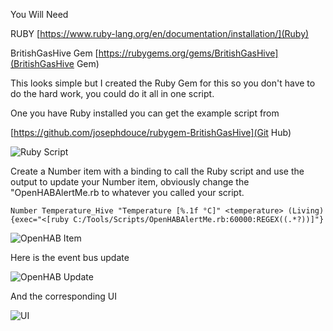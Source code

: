You Will Need

RUBY [https://www.ruby-lang.org/en/documentation/installation/](Ruby)

BritishGasHive Gem [https://rubygems.org/gems/BritishGasHive](BritishGasHive Gem)

This looks simple but I created the Ruby Gem for this so you don't have to do the hard work, you could do it all in one script.

One you have Ruby installed you can get the example script from

[https://github.com/josephdouce/rubygem-BritishGasHive](Git Hub)

![Ruby Script](http://puu.sh/gsOe7/74648a719e.png)

Create a Number item with a binding to call the Ruby script and use the output to update your Number item, obviously change the "OpenHABAlertMe.rb to whatever you called your script.

`Number Temperature_Hive "Temperature [%.1f °C]" <temperature> (Living) {exec="<[ruby C:/Tools/Scripts/OpenHABAlertMe.rb:60000:REGEX((.*?))]"} `

![OpenHAB Item](http://puu.sh/gsOh7/17ba674daa.png)

Here is the event bus update

![OpenHAB Update](http://puu.sh/gsOfi/66f11bf9e6.png)

And the corresponding UI

![UI](http://puu.sh/gsOzz/8ef9e932f9.png)